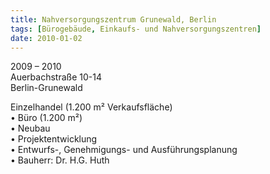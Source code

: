 ```yaml
---
title: Nahversorgungszentrum Grunewald, Berlin
tags: [Bürogebäude, Einkaufs- und Nahversorgungszentren]
date: 2010-01-02
---
```

2009 – 2010<br/>
Auerbachstraße 10-14<br/>
Berlin-Grunewald

Einzelhandel (1.200 m² Verkaufsfläche)<br/>
• Büro (1.200 m²)<br/>
• Neubau<br/>
• Projektentwicklung<br/>
• Entwurfs-, Genehmigungs- und Ausführungsplanung<br/>
• Bauherr: Dr. H.G. Huth<br/>
